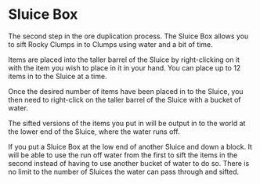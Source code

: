 # Sluice Box

The second step in the ore duplication process. 
The Sluice Box allows you to sift Rocky Clumps in to Clumps using water and a bit of time.

Items are placed into the taller barrel of the Sluice by right-clicking on it with the item you wish to place 
in it in your hand. You can place up to 12 items in to the Sluice at a time. 

Once the desired number of items have been placed in to the Sluice, you then need to right-click on the 
taller barrel of the Sluice with a bucket of water.

The sifted versions of the items you put in will be output in to the world at the lower end of the Sluice,
where the water runs off.

If you put a Sluice Box at the low end of another Sluice and down a block. It will be able to use the run off 
water from the first to sift the items in the second instead of having to use another bucket of water to do so. 
There is no limit to the number of Sluices the water can pass through and sifted.